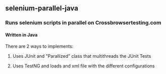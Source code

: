 ## selenium-parallel-java
### Runs selenium scripts in parallel on Crossbrowsertesting.com
#### Written in Java

There are 2 ways to implements:

1. Uses JUnit and "Parallized" class that multithreads the JUnit Tests

2. Uses TestNG and loads and xml file with the different configurations
